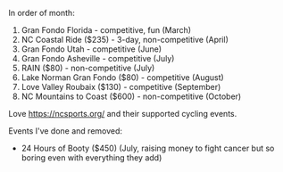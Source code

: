 In order of month:

1. Gran Fondo Florida - competitive, fun (March)
2. NC Coastal Ride ($235) - 3-day, non-competitive (April)
3. Gran Fondo Utah - competitive (June)
4. Gran Fondo Asheville - competitive (July)
5. RAIN ($80) - non-competitive (July)
6. Lake Norman Gran Fondo ($80) - competitive (August)
7. Love Valley Roubaix ($130) - competitive (September)
8. NC Mountains to Coast ($600) - non-competitive (October)

Love https://ncsports.org/ and their supported cycling events.

Events I've done and removed:

- 24 Hours of Booty ($450) (July, raising money to fight cancer but so boring even with everything they add)